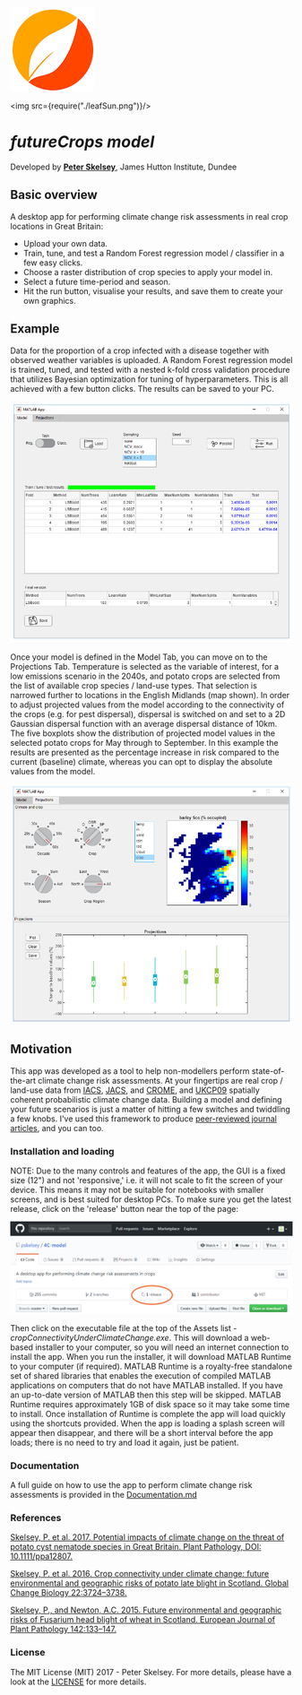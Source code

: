 <img src="images/leafSun.png">

<img src={require("./leafSun.png")}/>

# _futureCrops model_
Developed by [**Peter Skelsey**](mailto:peter.skelsey@hutton.ac.uk?subject=findOUT), James Hutton Institute, Dundee

## Basic overview
A desktop app for performing climate change risk assessments in real crop locations in Great Britain:
* Upload your own data.
* Train, tune, and test a Random Forest regression model / classifier in a few easy clicks.
* Choose a raster distribution of crop species to apply your model in.
* Select a future time-period and season.
* Hit the run button, visualise your results, and save them to create your own graphics. 

## Example
Data for the proportion of a crop infected with a disease together with observed weather variables is uploaded. A Random Forest regression model is trained, tuned, and tested with a nested k-fold cross validation procedure that utilizes Bayesian optimization for tuning of hyperparameters. This is all achieved with a few button clicks. The results can be saved to your PC.

<p align="left">
  <img src="images/regressionTab1.PNG">
</p>
Once your model is defined in the Model Tab, you can move on to the Projections Tab. Temperature is selected as the variable of interest, for a low emissions scenario in the 2040s, and potato crops are selected from the list of available crop species / land-use types. That selection is narrowed further to locations in the English Midlands (map shown). In order to adjust projected values from the model according to the connectivity of the crops (e.g. for pest dispersal), dispersal is switched on and set to a 2D Gaussian dispersal function with an average dispersal distance of 10km. The five boxplots show the distribution of projected model values in the selected potato crops for May through to September. In this example the results are presented as the percentage increase in risk compared to the current (baseline) climate, whereas you can opt to display the absolute values from the model. 
<p>
</p>
<p align="left">
  <img src="images/regressionTab2.PNG">
</p>

## Motivation
This app was developed as a tool to help non-modellers perform state-of-the-art climate change risk assessments. At your fingertips are real crop / land-use data from [IACS](https://ec.europa.eu/agriculture/direct-support/iacs_en), [JACS](http://www.gov.scot/Topics/Statistics/Browse/Agriculture-Fisheries/PubFinalResultsJuneCensus), and [CROME](https://data.gov.uk/data/search?q=CROME), and [UKCP09](http://ukclimateprojections.metoffice.gov.uk/21678) spatially coherent probabilistic climate change data. Building a model and defining your future scenarios is just a matter of hitting a few switches and twiddling a few knobs. I've used this framework to produce [peer-reviewed journal articles](#references), and you can too. 

### Installation and loading
NOTE: Due to the many controls and features of the app, the GUI is a fixed size (12") and not 'responsive,' i.e. it will not scale to fit the screen of your device. This means it may not be suitable for notebooks with smaller screens, and is best suited for desktop PCs. 
To make sure you get the latest release, click on the 'release' button near the top of the page:

<p align="left">
  <img src="https://github.com/pskelsey/4C/blob/gh-pages/download.PNG">
</p>

Then click on the executable file at the top of the Assets list - _cropConnectivityUnderClimateChange.exe_. This will download a web-based installer to your computer, so you will need an internet connection to install the app. When you run the installer, it will download MATLAB Runtime to your computer (if required). MATLAB Runtime is a royalty-free standalone set of shared libraries that enables the execution of compiled MATLAB applications on computers that do not have MATLAB installed. If you have an up-to-date version of MATLAB then this step will be skipped. MATLAB Runtime requires approximately 1GB of disk space so it may take some time to install. Once installation of Runtime is complete the app will load quickly using the shortcuts provided. When the app is loading a splash screen will appear then disappear, and there will be a short interval before the app loads; there is no need to try and load it again, just be patient. 

### Documentation
A full guide on how to use the app to perform climate change risk assessments is provided in the [Documentation.md](https://github.com/pskelsey/4C/blob/master/docs/Documentation.md)

### References
[Skelsey, P. et al. 2017. Potential impacts of climate change on the threat of potato cyst nematode species in Great Britain. Plant Pathology, DOI: 10.1111/ppa12807.](http://onlinelibrary.wiley.com/doi/10.1111/ppa.12807/full)

[Skelsey, P. et al. 2016. Crop connectivity under climate change: future environmental and geographic risks of potato late blight in Scotland. Global Change Biology 22:3724–3738.](http://onlinelibrary.wiley.com/doi/10.1111/gcb.13368/full)

[Skelsey, P., and Newton, A.C. 2015. Future environmental and geographic risks of Fusarium head blight of wheat in Scotland. European Journal of Plant Pathology 142:133–147.](https://link.springer.com/article/10.1007/s10658-015-0598-7)

### License
The MIT License (MIT) 2017 - Peter Skelsey. For more details, please have a look at the [LICENSE](https://github.com/pskelsey/4C-model/blob/master/LICENSE) for more details.
